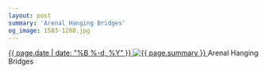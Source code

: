 ```yaml
---
layout: post
summary: 'Arenal Hanging Bridges'
og_image: 1583-1280.jpg
---
```


<p>
 <time>
  <a href="/1583">
   {{ page.date | date: "%B %-d, %Y" }}
  </a>
 </time>
 <a href="/1583">
  <img alt="{{ page.summary }}" sizes="(min-width: 700px) 50vw, calc(100vw - 2rem)" src="{{ site.assets_url }}/1583-640.jpg" srcset="{{ site.assets_url }}/1583-320.jpg 320w, {{ site.assets_url }}/1583-640.jpg 640w, {{ site.assets_url }}/1583-960.jpg 960w, {{ site.assets_url }}/1583-1280.jpg 1280w"/>
 </a>
 <span>
  Arenal Hanging Bridges
 </span>
</p>
